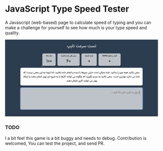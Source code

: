 # JavaScript Type Speed Tester

A Javascript (web-based) page to calculate speed of typing and you can make a challenge for yourself to see how much is your type speed and quality.

[![javascript Type Speed Test](preview.gif)](https://basemax.github.io/TypeSpeedTest/)

### TODO

I a bit feel this game is a bit buggy and needs to debug.
Contribution is welcomed, You can test the project, and send PR.
